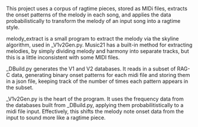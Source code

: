 This project uses a corpus of ragtime pieces, stored as MIDi files, extracts the onset patterns of the melody in each song, 
and applies the data probabilistically to transform the melody of an input song into a ragtime style.

melody_extract is a small program to extract the melody via the skyline algorithm, used in _V1v2Gen.py. Music21 has a built-in
method for extracting melodies, by simply dividing melody and harmony into separate tracks, but this is a little inconsistent
with some MIDI files.

_DBuild.py generates the V1 and V2 databases. It reads in a subset of RAG-C data, generating binary onset patterns for each
midi file and storing them in a json file, keeping track of the number of times each pattern appears in the subset.

_V1v2Gen.py is the heart of the program. It uses the frequency data from the databases built from _DBuild.py, applying them
probabilitistically to a midi file input. Effectively, this shifts the melody note onset data from the input to sound more 
like a ragtime piece.

